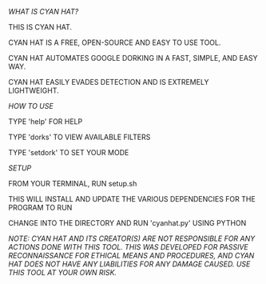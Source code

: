 *WHAT IS CYAN HAT?*

THIS IS CYAN HAT.

CYAN HAT IS A FREE, OPEN-SOURCE AND EASY TO USE TOOL.

CYAN HAT AUTOMATES GOOGLE DORKING IN A FAST, SIMPLE, AND EASY WAY.

CYAN HAT EASILY EVADES DETECTION AND IS EXTREMELY LIGHTWEIGHT.

*HOW TO USE*

TYPE 'help' FOR HELP

TYPE 'dorks' TO VIEW AVAILABLE FILTERS

TYPE 'setdork' TO SET YOUR MODE

*SETUP*

FROM YOUR TERMINAL, RUN setup.sh

THIS WILL INSTALL AND UPDATE THE VARIOUS DEPENDENCIES FOR THE PROGRAM TO RUN

CHANGE INTO THE DIRECTORY AND RUN 'cyanhat.py' USING PYTHON

*NOTE: CYAN HAT AND ITS CREATOR(S) ARE NOT RESPONSIBLE FOR ANY ACTIONS DONE WITH THIS TOOL. THIS WAS DEVELOPED FOR PASSIVE RECONNAISSANCE FOR ETHICAL MEANS AND PROCEDURES, AND CYAN HAT DOES NOT HAVE ANY LIABILITIES FOR ANY DAMAGE CAUSED. USE THIS TOOL AT YOUR OWN RISK.*
